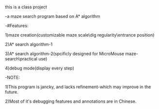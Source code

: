 this is a class project

-a maze search program based on A* algorithm

-#Features:

1)maze creation(customizable maze scale\dig regularity\entrance position)

2)A* search algorithm-1

3)A* search algorithm-2(spcificly designed for MicroMouse maze-search\practical use)

4)debug mode(display every step)

-NOTE: 

1)This program is jancky, and lacks refinement-which may improve in the future.

2)Most of it's debugging features and annotations are in Chinese.
